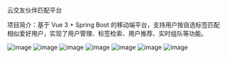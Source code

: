 云交友伙伴匹配平台

项目简介：基于 Vue 3 + Spring Boot 的移动端平台，支持用户按自选标签匹配相似爱好用户，实现了用户管理、标签检索、用户推荐、实时组队等功能。

![image](https://github.com/dongGod666/Cloud-dating-partner-matching-platform/assets/121277403/60287ef6-5476-4778-8a2b-760449cebab8)
![image](https://github.com/dongGod666/Cloud-dating-partner-matching-platform/assets/121277403/5b893a3c-e3aa-4116-8a90-a5ae735b6461)
![image](https://github.com/dongGod666/Cloud-dating-partner-matching-platform/assets/121277403/8a5a1c22-872b-45db-bf5e-245c7b3851a2)
![image](https://github.com/dongGod666/Cloud-dating-partner-matching-platform/assets/121277403/aea0eac0-b783-4c2a-9059-6f3f304be43d)
![image](https://github.com/dongGod666/Cloud-dating-partner-matching-platform/assets/121277403/1f296cca-e446-4f6d-b0c1-1a35f313759a)
![image](https://github.com/dongGod666/Cloud-dating-partner-matching-platform/assets/121277403/5026f8f4-f437-4616-81a7-dcab06f5c0d4)
![image](https://github.com/dongGod666/Cloud-dating-partner-matching-platform/assets/121277403/347d867e-672e-4bca-a6cd-b61037e45227)


